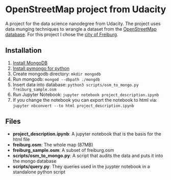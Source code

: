 # OpenStreetMap project from Udacity

A project for the data science nanodegree from Udacity. The project uses
data munging techniques to wrangle a dataset from the [OpenStreetMap database](https://www.openstreetmap.org/).
For this project I chose the [city of Freiburg](https://en.wikipedia.org/wiki/Freiburg_im_Breisgau).

## Installation

1. [Install MongoDB](https://docs.mongodb.com/manual/installation/)
2. [Install pymongo for python](https://api.mongodb.com/python/current/installation.html)
3. Create mongodb directory: `mkdir mongodb`
4. Run mongodb: `mongod --dbpath ./mongdb`
5. Insert data into database: `python3 scripts/osm_to_mongo.py freiburg_sample.osm`
6. Run Jupyter Notebook: `jupyter notebook project_description.ipynb`
7. If you change the notebook you can export the notebook to html via: `jupyter nbconvert --to html project_description.ipynb`

## Files

* **project_description.ipynb**: A jupyter notebook that is the basis for the html file
* **freiburg.osm**: The whole map (87MB)
* **freiburg_sample.osm**: A subset of freiburg.osm
* **scripts/osm_to_mongo.py**: A script that audits the data and puts it into the mongo database
* **scripts/query.py**: They queries used in the juypter notebook in a standalone python script
